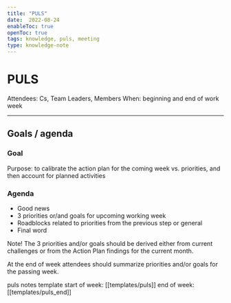 ```yaml
---
title: "PULS"
date:  2022-08-24
enableToc: true
openToc: true
tags: knowledge, puls, meeting
type: knowledge-note
---
```


# PULS

Attendees: Cs, Team Leaders, Members 
When: beginning and end of work week

---
## Goals / agenda
### Goal
Purpose: to calibrate the action plan for the coming week vs. priorities, and then account for planned activities

### Agenda
- Good news
- 3 priorities or/and goals for upcoming working week
- Roadblocks related to priorities from the previous step or general
- Final word 

Note!
The 3 priorities and/or goals should be derived either from current challenges or from the Action Plan findings for the current month.

At the end of week attendees should summarize priorities and/or goals for the passing week.

puls notes template start of week: [[templates/puls]] end of week: [[templates/puls_end]]